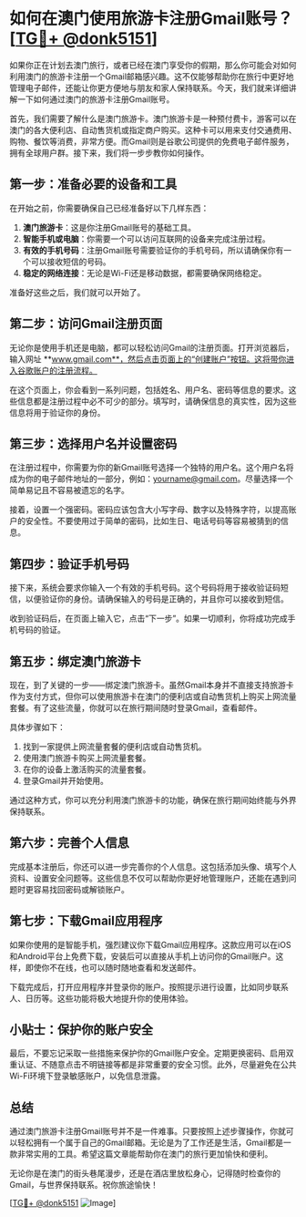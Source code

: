 # 如何在澳门使用旅游卡注册Gmail账号？[[TG💪+ @donk5151](https://t.me/s/donk5151)]

如果你正在计划去澳门旅行，或者已经在澳门享受你的假期，那么你可能会对如何利用澳门的旅游卡注册一个Gmail邮箱感兴趣。这不仅能够帮助你在旅行中更好地管理电子邮件，还能让你更方便地与朋友和家人保持联系。今天，我们就来详细讲解一下如何通过澳门的旅游卡注册Gmail账号。

首先，我们需要了解什么是澳门旅游卡。澳门旅游卡是一种预付费卡，游客可以在澳门的各大便利店、自动售货机或指定商户购买。这种卡可以用来支付交通费用、购物、餐饮等消费，非常方便。而Gmail则是谷歌公司提供的免费电子邮件服务，拥有全球用户群。接下来，我们将一步步教你如何操作。

## 第一步：准备必要的设备和工具

在开始之前，你需要确保自己已经准备好以下几样东西：

1. **澳门旅游卡**：这是你注册Gmail账号的基础工具。
2. **智能手机或电脑**：你需要一个可以访问互联网的设备来完成注册过程。
3. **有效的手机号码**：注册Gmail账号需要验证你的手机号码，所以请确保你有一个可以接收短信的号码。
4. **稳定的网络连接**：无论是Wi-Fi还是移动数据，都需要确保网络稳定。

准备好这些之后，我们就可以开始了。

## 第二步：访问Gmail注册页面

无论你是使用手机还是电脑，都可以轻松访问Gmail的注册页面。打开浏览器后，输入网址 **www.gmail.com**，然后点击页面上的“创建账户”按钮。这将带你进入谷歌账户的注册流程。

在这个页面上，你会看到一系列问题，包括姓名、用户名、密码等信息的要求。这些信息都是注册过程中必不可少的部分。填写时，请确保信息的真实性，因为这些信息将用于验证你的身份。

## 第三步：选择用户名并设置密码

在注册过程中，你需要为你的新Gmail账号选择一个独特的用户名。这个用户名将成为你的电子邮件地址的一部分，例如：yourname@gmail.com。尽量选择一个简单易记且不容易被遗忘的名字。

接着，设置一个强密码。密码应该包含大小写字母、数字以及特殊字符，以提高账户的安全性。不要使用过于简单的密码，比如生日、电话号码等容易被猜到的信息。

## 第四步：验证手机号码

接下来，系统会要求你输入一个有效的手机号码。这个号码将用于接收验证码短信，以便验证你的身份。请确保输入的号码是正确的，并且你可以接收到短信。

收到验证码后，在页面上输入它，点击“下一步”。如果一切顺利，你将成功完成手机号码的验证。

## 第五步：绑定澳门旅游卡

现在，到了关键的一步——绑定澳门旅游卡。虽然Gmail本身并不直接支持旅游卡作为支付方式，但你可以使用旅游卡在澳门的便利店或自动售货机上购买上网流量套餐。有了这些流量，你就可以在旅行期间随时登录Gmail，查看邮件。

具体步骤如下：

1. 找到一家提供上网流量套餐的便利店或自动售货机。
2. 使用澳门旅游卡购买上网流量套餐。
3. 在你的设备上激活购买的流量套餐。
4. 登录Gmail并开始使用。

通过这种方式，你可以充分利用澳门旅游卡的功能，确保在旅行期间始终能与外界保持联系。

## 第六步：完善个人信息

完成基本注册后，你还可以进一步完善你的个人信息。这包括添加头像、填写个人资料、设置安全问题等。这些信息不仅可以帮助你更好地管理账户，还能在遇到问题时更容易找回密码或解锁账户。

## 第七步：下载Gmail应用程序

如果你使用的是智能手机，强烈建议你下载Gmail应用程序。这款应用可以在iOS和Android平台上免费下载，安装后可以直接从手机上访问你的Gmail账户。这样，即使你不在线，也可以随时随地查看和发送邮件。

下载完成后，打开应用程序并登录你的账户。按照提示进行设置，比如同步联系人、日历等。这些功能将极大地提升你的使用体验。

## 小贴士：保护你的账户安全

最后，不要忘记采取一些措施来保护你的Gmail账户安全。定期更换密码、启用双重认证、不随意点击不明链接等都是非常重要的安全习惯。此外，尽量避免在公共Wi-Fi环境下登录敏感账户，以免信息泄露。

## 总结

通过澳门旅游卡注册Gmail账号并不是一件难事。只要按照上述步骤操作，你就可以轻松拥有一个属于自己的Gmail邮箱。无论是为了工作还是生活，Gmail都是一款非常实用的工具。希望这篇文章能帮助你在澳门的旅行更加愉快和便利。

无论你是在澳门的街头巷尾漫步，还是在酒店里放松身心，记得随时检查你的Gmail，与世界保持联系。祝你旅途愉快！

[[TG💪+ @donk5151](https://t.me/s/donk5151) ![Image](https://i.postimg.cc/rwNCRYN7/Snipaste-2025-04-30-17-27-05.png)]